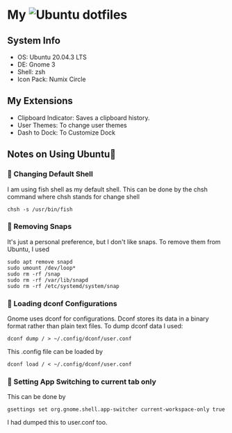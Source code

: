 # My ![Ubuntu](https://img.shields.io/badge/Ubuntu-E95420?style=for-the-badge&logo=ubuntu&logoColor=white) dotfiles

## System Info
- OS: Ubuntu 20.04.3 LTS
- DE: Gnome 3
- Shell: zsh
- Icon Pack: Numix Circle

## My Extensions
- Clipboard Indicator: Saves a clipboard history.
- User Themes: To change user themes
- Dash to Dock: To Customize Dock

## Notes on Using Ubuntu📓

### 🔷 Changing Default Shell
I am using fish shell as my default shell. This can be done by the chsh command where chsh stands for change shell

`chsh -s /usr/bin/fish`

### 🔷 Removing Snaps
It's just a personal preference, but I don't like snaps. To remove them from Ubuntu, I used

`sudo apt remove snapd`  
`sudo umount /dev/loop*`  
`sudo rm -rf /snap`  
`sudo rm -rf /var/lib/snapd`  
`sudo rm -rf /etc/systemd/system/snap`

### 🔷 Loading dconf Configurations
Gnome uses dconf for configurations. Dconf stores its data in a binary format rather than plain text files.
To dump dconf data I used:

`dconf dump / > ~/.config/dconf/user.conf`

This .config file can be loaded by

`dconf load / < ~/.config/dconf/user.conf`

### 🔷 Setting App Switching to current tab only
This can be done by

`gsettings set org.gnome.shell.app-switcher current-workspace-only true`

I had dumped this to user.conf too.
